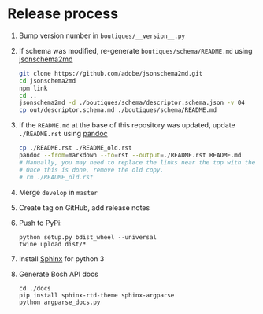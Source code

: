 # Release process

1.  Bump version number in `boutiques/__version__.py`

2.  If schema was modified, re-generate `boutiques/schema/README.md` using [jsonschema2md](https://github.com/adobe/jsonschema2md)
    ```bash
    git clone https://github.com/adobe/jsonschema2md.git
    cd jsonschema2md
    npm link
    cd ..
    jsonschema2md -d ./boutiques/schema/descriptor.schema.json -v 04
    cp out/descriptor.schema.md ./boutiques/schema/README.md
    ```

3.  If the `README.md` at the base of this repository was updated, update `./README.rst` using [pandoc](https://pandoc.org/)
    ```bash
    cp ./README.rst ./README_old.rst
    pandoc --from=markdown --to=rst --output=./README.rst README.md
    # Manually, you may need to replace the links near the top with the badges as specified in the top of the README_old.rst file
    # Once this is done, remove the old copy.
    # rm ./README_old.rst
    ```

4.  Merge `develop` in `master`

5.  Create tag on GitHub, add release notes 

6.  Push to PyPi:
    ```
    python setup.py bdist_wheel --universal
    twine upload dist/*
    ```

7.  Install [Sphinx](https://www.sphinx-doc.org/en/master/usage/installation.html) for python 3

8.  Generate Bosh API docs
    ```
    cd ./docs
    pip install sphinx-rtd-theme sphinx-argparse
    python argparse_docs.py
    ```
